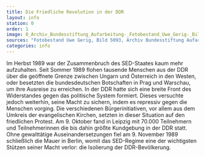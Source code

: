 ```yaml
---
title: Die Friedliche Revolution in der DDR
layout: info
station: 0
order: 1
image: 0_Archiv_Bundesstiftung_Aufarbeitung-_Fotobestand_Uwe_Gerig-_Bild_5093
sources: "Fotobestand Uwe Gerig, Bild 5093, Archiv Bundesstiftung Aufarbeitung"
categories: info
---
```

Im Herbst 1989 war der Zusammenbruch des SED-Staates kaum mehr aufzuhalten. Seit Sommer 1989 flohen tausende Menschen aus der DDR &uuml;ber die ge&ouml;ffnete Grenze zwischen Ungarn und &Ouml;sterreich in den Westen, oder besetzten die bundesdeutschen Botschaften in Prag und Warschau, um ihre Ausreise zu erreichen. In der DDR hatte sich eine breite Front des Widerstandes gegen das politische System formiert. Dieses versuchte jedoch weiterhin, seine Macht zu sichern, indem es repressiv gegen die Menschen vorging. Die verschiedenen B&uuml;rgerinitiativen, vor allem aus dem Umkreis der evangelischen Kirchen, setzten in dieser Situation auf den friedlichen Protest. Am 9. Oktober fand in Leipzig mit 70.000 Teilnehmern und Teilnehmerinnen die bis dahin gr&ouml;&szlig;te Kundgebung in der DDR statt. Ohne gewaltt&auml;tige Auseinandersetzungen fiel am 9. November 1989 schlie&szlig;lich die Mauer in Berlin, womit das SED-Regime eine der wichtigsten St&uuml;tzen seiner Macht verlor: die Isolierung der DDR-Bev&ouml;lkerung.